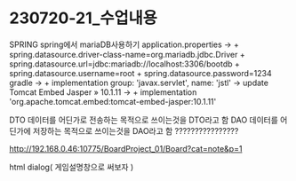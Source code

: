 # 230720-21_수업내용

SPRING
spring에서 mariaDB사용하기
application.properties → + spring.datasource.driver-class-name=org.mariadb.jdbc.Driver + spring.datasource.url=jdbc:mariadb://localhost:3306/bootdb + spring.datasource.username=root + spring.datasource.password=1234
gradle → + implementation group: 'javax.servlet', name: 'jstl' → update
Tomcat Embed Jasper » 10.1.11 → + implementation 'org.apache.tomcat.embed:tomcat-embed-jasper:10.1.11'

DTO
데이터를 어딘가로 전송하는 목적으로 쓰이는것을 DTO라고 함
DAO
데이터를 어딘가에 저장하는 목적으로 쓰이는것을 DAO라고 함
????????????????

http://192.168.0.46:10775/BoardProject_01/Board?cat=note&p=1

html dialog( 게임설명창으로 써보자 )


